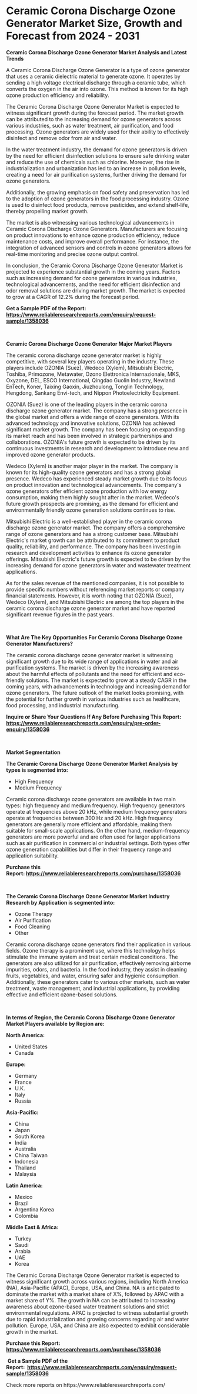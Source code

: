 <p><h1>Ceramic Corona Discharge Ozone Generator Market Size, Growth and Forecast from 2024 - 2031</h1></p><p><strong>Ceramic Corona Discharge Ozone Generator Market Analysis and Latest Trends</strong></p>
<p><p>A Ceramic Corona Discharge Ozone Generator is a type of ozone generator that uses a ceramic dielectric material to generate ozone. It operates by sending a high voltage electrical discharge through a ceramic tube, which converts the oxygen in the air into ozone. This method is known for its high ozone production efficiency and reliability.</p><p>The Ceramic Corona Discharge Ozone Generator Market is expected to witness significant growth during the forecast period. The market growth can be attributed to the increasing demand for ozone generators across various industries, such as water treatment, air purification, and food processing. Ozone generators are widely used for their ability to effectively disinfect and remove odor from air and water.</p><p>In the water treatment industry, the demand for ozone generators is driven by the need for efficient disinfection solutions to ensure safe drinking water and reduce the use of chemicals such as chlorine. Moreover, the rise in industrialization and urbanization has led to an increase in pollution levels, creating a need for air purification systems, further driving the demand for ozone generators.</p><p>Additionally, the growing emphasis on food safety and preservation has led to the adoption of ozone generators in the food processing industry. Ozone is used to disinfect food products, remove pesticides, and extend shelf-life, thereby propelling market growth.</p><p>The market is also witnessing various technological advancements in Ceramic Corona Discharge Ozone Generators. Manufacturers are focusing on product innovations to enhance ozone production efficiency, reduce maintenance costs, and improve overall performance. For instance, the integration of advanced sensors and controls in ozone generators allows for real-time monitoring and precise ozone output control.</p><p>In conclusion, the Ceramic Corona Discharge Ozone Generator Market is projected to experience substantial growth in the coming years. Factors such as increasing demand for ozone generators in various industries, technological advancements, and the need for efficient disinfection and odor removal solutions are driving market growth. The market is expected to grow at a CAGR of 12.2% during the forecast period.</p></p>
<p><strong>Get a Sample PDF of the Report:&nbsp; <a href="https://www.reliableresearchreports.com/enquiry/request-sample/1358036">https://www.reliableresearchreports.com/enquiry/request-sample/1358036</a></strong></p>
<p>&nbsp;</p>
<p><strong>Ceramic Corona Discharge Ozone Generator Major Market Players</strong></p>
<p><p>The ceramic corona discharge ozone generator market is highly competitive, with several key players operating in the industry. These players include OZONIA (Suez), Wedeco (Xylem), Mitsubishi Electric, Toshiba, Primozone, Metawater, Ozono Elettronica Internazionale, MKS, Oxyzone, DEL, ESCO International, Qingdao Guolin Industry, Newland EnTech, Koner, Taixing Gaoxin, Jiuzhoulong, Tonglin Technology, Hengdong, Sankang Envi-tech, and Nippon Photoelectricity Equipment.</p><p>OZONIA (Suez) is one of the leading players in the ceramic corona discharge ozone generator market. The company has a strong presence in the global market and offers a wide range of ozone generators. With its advanced technology and innovative solutions, OZONIA has achieved significant market growth. The company has been focusing on expanding its market reach and has been involved in strategic partnerships and collaborations. OZONIA's future growth is expected to be driven by its continuous investments in research and development to introduce new and improved ozone generator products.</p><p>Wedeco (Xylem) is another major player in the market. The company is known for its high-quality ozone generators and has a strong global presence. Wedeco has experienced steady market growth due to its focus on product innovation and technological advancements. The company's ozone generators offer efficient ozone production with low energy consumption, making them highly sought after in the market. Wedeco's future growth prospects are promising, as the demand for efficient and environmentally friendly ozone generation solutions continues to rise.</p><p>Mitsubishi Electric is a well-established player in the ceramic corona discharge ozone generator market. The company offers a comprehensive range of ozone generators and has a strong customer base. Mitsubishi Electric's market growth can be attributed to its commitment to product quality, reliability, and performance. The company has been investing in research and development activities to enhance its ozone generator offerings. Mitsubishi Electric's future growth is expected to be driven by the increasing demand for ozone generators in water and wastewater treatment applications.</p><p>As for the sales revenue of the mentioned companies, it is not possible to provide specific numbers without referencing market reports or company financial statements. However, it is worth noting that OZONIA (Suez), Wedeco (Xylem), and Mitsubishi Electric are among the top players in the ceramic corona discharge ozone generator market and have reported significant revenue figures in the past years.</p></p>
<p>&nbsp;</p>
<p><strong>What Are The Key Opportunities For Ceramic Corona Discharge Ozone Generator Manufacturers?</strong></p>
<p><p>The ceramic corona discharge ozone generator market is witnessing significant growth due to its wide range of applications in water and air purification systems. The market is driven by the increasing awareness about the harmful effects of pollutants and the need for efficient and eco-friendly solutions. The market is expected to grow at a steady CAGR in the coming years, with advancements in technology and increasing demand for ozone generators. The future outlook of the market looks promising, with the potential for further growth in various industries such as healthcare, food processing, and industrial manufacturing.</p></p>
<p><strong>Inquire or Share Your Questions If Any Before Purchasing This Report: <a href="https://www.reliableresearchreports.com/enquiry/pre-order-enquiry/1358036">https://www.reliableresearchreports.com/enquiry/pre-order-enquiry/1358036</a></strong></p>
<p>&nbsp;</p>
<p><strong>Market Segmentation</strong></p>
<p><strong>The Ceramic Corona Discharge Ozone Generator Market Analysis by types is segmented into:</strong></p>
<p><ul><li>High Frequency</li><li>Medium Frequency</li></ul></p>
<p><p>Ceramic corona discharge ozone generators are available in two main types: high frequency and medium frequency. High frequency generators operate at frequencies above 20 kHz, while medium frequency generators operate at frequencies between 300 Hz and 20 kHz. High frequency generators are generally more efficient and affordable, making them suitable for small-scale applications. On the other hand, medium-frequency generators are more powerful and are often used for larger applications such as air purification in commercial or industrial settings. Both types offer ozone generation capabilities but differ in their frequency range and application suitability.</p></p>
<p><strong>Purchase this Report:&nbsp;<a href="https://www.reliableresearchreports.com/purchase/1358036">https://www.reliableresearchreports.com/purchase/1358036</a></strong></p>
<p>&nbsp;</p>
<p><strong>The Ceramic Corona Discharge Ozone Generator Market Industry Research by Application is segmented into:</strong></p>
<p><ul><li>Ozone Therapy</li><li>Air Purification</li><li>Food Cleaning</li><li>Other</li></ul></p>
<p><p>Ceramic corona discharge ozone generators find their application in various fields. Ozone therapy is a prominent use, where this technology helps stimulate the immune system and treat certain medical conditions. The generators are also utilized for air purification, effectively removing airborne impurities, odors, and bacteria. In the food industry, they assist in cleaning fruits, vegetables, and water, ensuring safer and hygienic consumption. Additionally, these generators cater to various other markets, such as water treatment, waste management, and industrial applications, by providing effective and efficient ozone-based solutions.</p></p>
<p>&nbsp;</p>
<p><strong>In terms of Region, the Ceramic Corona Discharge Ozone Generator Market Players available by Region are:</strong></p>
<p>
    <p> <strong> North America: </strong>
        <ul>
            <li>United States</li>
            <li>Canada</li>
        </ul>
        </p> 
    <p> <strong> Europe: </strong>
        <ul>
            <li>Germany</li>
            <li>France</li>
            <li>U.K.</li>
            <li>Italy</li>
            <li>Russia</li>
        </ul>
        </p> 
    <p> <strong> Asia-Pacific: </strong>
        <ul>
            <li>China</li>
            <li>Japan</li>
            <li>South Korea</li>
            <li>India</li>
            <li>Australia</li>
            <li>China Taiwan</li>
            <li>Indonesia</li>
            <li>Thailand</li>
            <li>Malaysia</li>
        </ul>
        </p> 
    <p> <strong> Latin America: </strong>
        <ul>
            <li>Mexico</li>
            <li>Brazil</li>
            <li>Argentina Korea</li>
            <li>Colombia</li>
        </ul>
        </p> 
    <p> <strong> Middle East & Africa: </strong>
        <ul>
            <li>Turkey</li>
            <li>Saudi</li>
            <li>Arabia</li>
            <li>UAE</li>
            <li>Korea</li>
        </ul>
    </p>
    </p>
<p><p>The Ceramic Corona Discharge Ozone Generator market is expected to witness significant growth across various regions, including North America (NA), Asia-Pacific (APAC), Europe, USA, and China. NA is anticipated to dominate the market with a market share of X%, followed by APAC with a market share of Y%. The growth in NA can be attributed to increasing awareness about ozone-based water treatment solutions and strict environmental regulations. APAC is projected to witness substantial growth due to rapid industrialization and growing concerns regarding air and water pollution. Europe, USA, and China are also expected to exhibit considerable growth in the market.</p></p>
<p><strong>Purchase this Report: <a href="https://www.reliableresearchreports.com/purchase/1358036">https://www.reliableresearchreports.com/purchase/1358036</a></strong></p>
<p>&nbsp;<strong>Get a Sample PDF of the Report:&nbsp;&nbsp;<a href="https://www.reliableresearchreports.com/enquiry/request-sample/1358036">https://www.reliableresearchreports.com/enquiry/request-sample/1358036</a></strong></p>
<p><strong></strong></p>
<p>Check more reports on https://www.reliableresearchreports.com/</p>